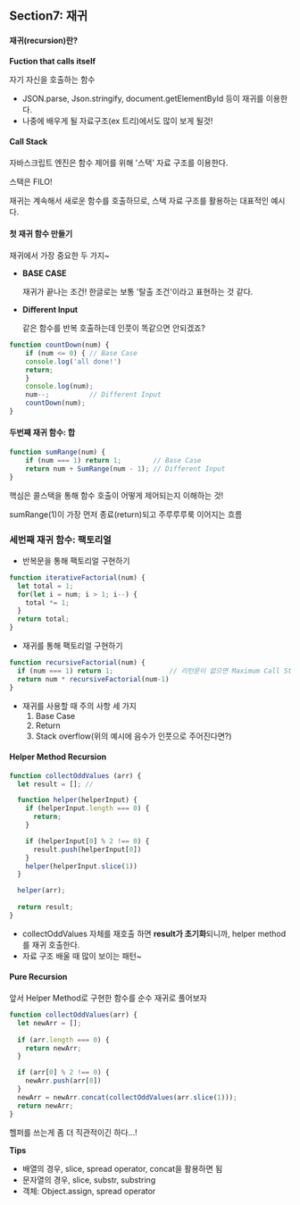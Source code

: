 ## Section7: 재귀



#### 재귀(recursion)란?

**Fuction that calls itself**

자기 자신을 호출하는 함수

* JSON.parse, Json.stringify, document.getElementById 등이 재귀를 이용한다.
* 나중에 배우게 될 자료구조(ex 트리)에서도 많이 보게 될것!



#### Call Stack

자바스크립트 엔진은 함수 제어를 위해 '스택' 자료 구조를 이용한다.

스택은 FILO!

재귀는 계속해서 새로운 함수를 호출하므로, 스택 자료 구조를 활용하는 대표적인 예시다.



#### 첫 재귀 함수 만들기

재귀에서 가장 중요한 두 가지~

* **BASE CASE**

  재귀가 끝나는 조건! 한글로는 보통 '탈출 조건'이라고 표현하는 것 같다.

* **Different Input**

  같은 함수를 반복 호출하는데 인풋이 똑같으면 안되겠죠?


```javascript
function countDown(num) {
    if (num <= 0) {	// Base Case
    console.log('all done!')
    return;
    }
    console.log(num);
    num--;			// Different Input
    countDown(num);
}
```



#### 두번째 재귀 함수: 합

```javascript
function sumRange(num) {
	if (num === 1) return 1;		// Base Case
	return num + SumRange(num - 1); // Different Input
}
```

핵심은 콜스택을 통해 함수 호출이 어떻게 제어되는지 이해하는 것!

sumRange(1)이 가장 먼저 종료(return)되고 주루루루룩 이어지는 흐름



### 세번째 재귀 함수: 팩토리얼

* 반복문을 통해 팩토리얼 구현하기

```javascript
function iterativeFactorial(num) {
  let total = 1;
  for(let i = num; i > 1; i--) {
    total *= 1;
  }
  return total;
}
```

* 재귀를 통해 팩토리얼 구현하기

```javascript
function recursiveFactorial(num) {
  if (num === 1) return 1;				// 리턴문이 없으면 Maximum Call Stack size 에러!
  return num * recursiveFactorial(num-1)
}
```

* 재귀를 사용할 때 주의 사항 세 가지
  1. Base Case
  2. Return
  3. Stack overflow(위의 예시에 음수가 인풋으로 주어진다면?)





#### Helper Method Recursion

```javascript
function collectOddValues (arr) {
  let result = []; // 

  function helper(helperInput) {
    if (helperInput.length === 0) {
      return;
    }

    if (helperInput[0] % 2 !== 0) {
      result.push(helperInput[0])
    }
    helper(helperInput.slice(1))
  }

  helper(arr);
  
  return result;
}
```

* collectOddValues 자체를 재호출 하면 **result가 초기화**되니까, helper method를 재귀 호출한다.
* 자료 구조 배울 때 많이 보이는 패턴~



#### Pure Recursion

앞서 Helper Method로 구현한 함수를 순수 재귀로 풀어보자

```javascript
function collectOddValues(arr) {
  let newArr = [];
  
  if (arr.length === 0) {
    return newArr;
  }

  if (arr[0] % 2 !== 0) {
    newArr.push(arr[0])
  }
  newArr = newArr.concat(collectOddValues(arr.slice(1)));
  return newArr;
}
```

헬퍼를 쓰는게 좀 더 직관적이긴 하다...!



**Tips**

* 배열의 경우, slice, spread operator, concat을 활용하면 됨
* 문자열의 경우, slice, substr, substring
* 객체: Object.assign, spread operator





